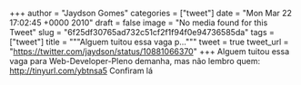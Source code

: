 
+++
author = "Jaydson Gomes"
categories = ["tweet"]
date = "Mon Mar 22 17:02:45 +0000 2010"
draft = false
image = "No media found for this Tweet"
slug = "6f25df30765ad732c51cf2f1f94f0e94736585da"
tags = ["tweet"]
title = """Alguem tuitou essa vaga p..."""
tweet = true
tweet_url = "https://twitter.com/jaydson/status/10881066370"
+++
Alguem tuitou essa vaga para Web-Developer-Pleno demanha, mas não lembro quem: http://tinyurl.com/ybtnsa5 Confiram lá
